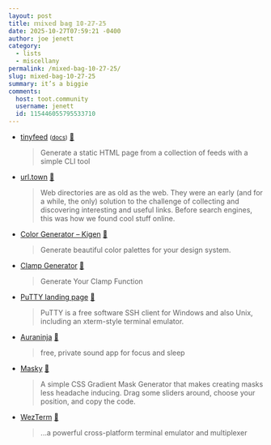 ```yaml
---
layout: post
title: 𝕞𝕚𝕩𝕖𝕕 𝕓𝕒𝕘 𝟙𝟘-𝟚𝟟-𝟚𝟝
date: 2025-10-27T07:59:21 -0400
author: joe jenett
category:
  - lists
  - miscellany
permalink: /mixed-bag-10-27-25/
slug: mixed-bag-10-27-25
summary: it’s a biggie
comments:
  host: toot.community
  username: jenett
  id: 115446055795533710
---
```


<ul class="links">
	<li><a title="GitHub - TheBigRoomXXL/tinyfeed" href="https://github.com/TheBigRoomXXL/tinyfeed">tinyfeed</a> <small>(<a href="https://feed.lovergne.dev/">docs</a>)</small> <a title="source" href="https://pinboard.in/u:tdjones">📌</a><blockquote><p>Generate a static HTML page from a collection of feeds with a simple CLI tool</p></blockquote></li>
	<li><a title="population 568" href="https://url.town/">url.town</a> <a title="source" href="https://pinboard.in/u:sdellis">📌</a><blockquote><p>Web directories are as old as the web. They were an early (and for a while, the only) solution to the challenge of collecting and discovering interesting and useful links. Before search engines, this was how we found cool stuff online.</p></blockquote></li>
	<li><a title="CSS, Tailwind, Tailwind4, or Tokens" href="https://kigen.design/color">Color Generator – Kigen</a> <a title="source" href="https://pinboard.in/u:ascarida">📌</a><blockquote><p>Generate beautiful color palettes for your design system.</p></blockquote></li>
	<li><a title="generates CSS" href="https://clamp-generator.netlify.app/">Clamp Generator</a> <a title="source" href="https://pinboard.in/u:roger">📌</a><blockquote><p>Generate Your Clamp Function</p></blockquote></li>
	<li><a title="written and maintained primarily by Simon Tatham" href="https://putty.software/">PuTTY landing page</a> <a title="source" href="https://pinboard.in/u:bekishore">📌</a><blockquote><p>PuTTY is a free software SSH client for Windows and also Unix, including an xterm-style terminal emulator.</p></blockquote></li>
	<li><a href="https://auraninja.vercel.app/">Auraninja</a> <a title="source" href="https://pinboard.in/u:tdjones">📌</a><blockquote><p>free, private sound app for focus and sleep</p></blockquote></li>
	<li><a title="CSS Gradient Mask Generator" href="https://www.devinfountain.com/masky">Masky</a> <a title="source" href="https://pinboard.in/u:ascarida">📌</a><blockquote><p>A simple CSS Gradient Mask Generator that makes creating masks less headache inducing. Drag some sliders around, choose your position, and copy the code.</p></blockquote></li>
	<li><a title="Wez's Terminal Emulator" href="https://wezterm.org/">WezTerm</a> <a title="source" href="https://pinboard.in/u:jimcmcdonald">📌</a><blockquote><p>...a powerful cross-platform terminal emulator and multiplexer</p></blockquote></li>
</ul>
<a href="https://brid.gy/publish/mastodon"></a>